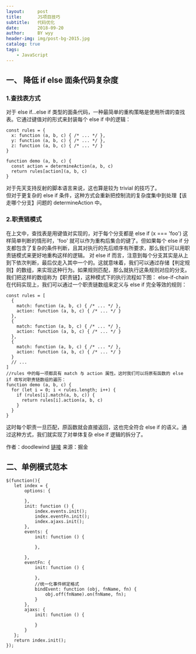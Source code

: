 ```yaml
---
layout:     post   				
title:      JS项目技巧		
subtitle:   代码优化  
date:       2018-09-20 			
author:     BY wyy						
header-img: img/post-bg-2015.jpg 	
catalog: true 					
tags:					
    - JavaScript
---
```


## 一、 降低 if else 面条代码复杂度
### 1.查找表方式 
对于 else if...else if 类型的面条代码，一种最简单的重构策略是使用所谓的查找表。它通过键值对的形式来封装每个 else if 中的逻辑：
```
const rules = {
  x: function (a, b, c) { /* ... */ },
  y: function (a, b, c) { /* ... */ },
  z: function (a, b, c) { /* ... */ }
}

function demo (a, b, c) {
  const action = determineAction(a, b, c)
  return rules[action](a, b, c)
}
```
对于先天支持反射的脚本语言来说，这也算是较为 trivial 的技巧了。  
但对于更复杂的 else if 条件，这种方式会重新把控制流的复杂度集中到处理【该走哪个分支】问题的 determineAction 中。


### 2.职责链模式
在上文中，查找表是用键值对实现的，对于每个分支都是 else if (x === 'foo') 这样简单判断的情形时，'foo' 就可以作为重构后集合的键了。但如果每个 else if 分支都包含了复杂的条件判断，且其对执行的先后顺序有所要求，那么我们可以用职责链模式来更好地重构这样的逻辑。
对 else if 而言，注意到每个分支其实是从上到下依次判断，最后仅走入其中一个的。这就意味着，我们可以通过存储【判定规则】的数组，来实现这种行为。如果规则匹配，那么就执行这条规则对应的分支。我们把这样的数组称为【职责链】，这种模式下的执行流程如下图：
else-if-chain
在代码实现上，我们可以通过一个职责链数组来定义与 else if 完全等效的规则：  
```
const rules = [
  {
    match: function (a, b, c) { /* ... */ },
    action: function (a, b, c) { /* ... */ }
  },
  {
    match: function (a, b, c) { /* ... */ },
    action: function (a, b, c) { /* ... */ }
  },
  {
    match: function (a, b, c) { /* ... */ },
    action: function (a, b, c) { /* ... */ }
  }
  // ...
]
//rules 中的每一项都具有 match 与 action 属性。这时我们可以将原有函数的 else if 改写对职责链数组的遍历：
function demo (a, b, c) {
  for (let i = 0; i < rules.length; i++) {
    if (rules[i].match(a, b, c)) {
      return rules[i].action(a, b, c)
    }
  }
}
```
这时每个职责一旦匹配，原函数就会直接返回，这也完全符合 else if 的语义。通过这种方式，我们就实现了对单体复杂 else if 逻辑的拆分了。


 作者：doodlewind      [链接](https://juejin.im/post/59dc66256fb9a0452a3b4832)        来源：掘金
 

 ## 二、单例模式范本
 
 ```
 $(function(){
    let index = {
        options: {
           
        },
        init: function () {
            index.events.init();
            index.eventFn.init();
            index.ajaxs.init();
        },
        events: {
            init: function () {
               
            },
          
        },
        eventFn: {
            init: function () {
               
            },
            //统一化事件绑定格式
            bindEvent: function (obj, fnName, fn) {
                obj.off(fnName).on(fnName, fn);
            }
        },
        ajaxs: {
            init: function () {

            }
        }
    };
    return index.init();
});
```
